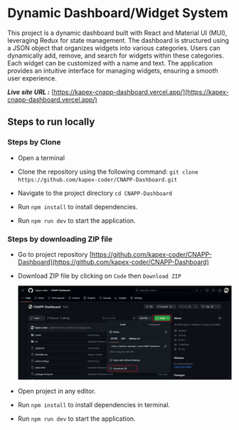 # Dynamic Dashboard/Widget System

This project is a dynamic dashboard built with React and Material UI (MUI), leveraging Redux for state management. The dashboard is structured using a JSON object that organizes widgets into various categories. Users can dynamically add, remove, and search for widgets within these categories. Each widget can be customized with a name and text. The application provides an intuitive interface for managing widgets, ensuring a smooth user experience.

***Live site URL :*** [https://kapex-cnapp-dashboard.vercel.app/](https://kapex-cnapp-dashboard.vercel.app/)

## Steps to run locally

### Steps by Clone
- Open a terminal

- Clone the repository using the following command: `git clone https://github.com/kapex-coder/CNAPP-Dashboard.git`

- Navigate to the project directory `cd CNAPP-Dashboard`

- Run `npm install` to install dependencies.

- Run `npm run dev` to start the application.

### Steps by downloading ZIP file
- Go to project repository [https://github.com/kapex-coder/CNAPP-Dashboard](https://github.com/kapex-coder/CNAPP-Dashboard)

- Download ZIP file by clicking on `Code` then `Download ZIP`

  ![Download ZIP](./src/assets/download-zip.png)

- Open project in any editor.

- Run `npm install` to install dependencies in terminal.

- Run `npm run dev` to start the application.
